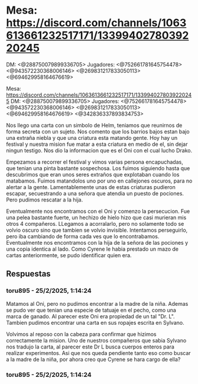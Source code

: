 # Mesa: https://discord.com/channels/1063613661232517171/1339940278039220245
DM: <@288750079899336705> 
Jugadores: <@752661781645754478> <@943572230368006146> <@269831217833050113> <@694629958164676619>

Mesa: https://discord.com/channels/1063613661232517171/1339940278039220245
DM: <@288750079899336705> 
Jugadores: <@752661781645754478> <@943572230368006146> <@269831217833050113> <@694629958164676619> <@342836337893834753> 

Nos llego una carta con un simbolo de Helm, teniamos que reunirnos de forma secreta con un sujeto. Nos comento que los barrios bajos estan bajo una extraña niebla y que una criatura esta matando gente. Hoy hay un festival y nuestra mision fue matar a esta criatura en medio de el, sin dejar ningun testigo. Nos dio la informacion que es el Oni con el cual lucho Drako.

Empezamos a recorrer el festival y vimos varias persona encapuchadas, que tenian una pinta bastante sospechosa. Los fuimos siguiendo hasta que descubrimos que eran unos seres extraños que explotaban cuando los matabamos. Fuimos matandolos uno por uno en callejones oscuros, para no alertar a la gente. Lamentablemente unas de estas criaturas pudieron escapar, secuestrando a una señora que atendia un puesto de pociones. Pero pudimos rescatar a la hija.

Eventualmente nos encontramos con el Oni y comenzo la persecucion. Fue una pelea bastante fuerte, un hechizo de hielo hizo que casi murieran mis otros 4 compañeros. LLegamos a acorralarlo, pero no solamente todo se volvio oscuro sino que tambien se volvio invisible. Intentamos perseguirlo, pero iba cambiando de forma cada ves que lo encontrabamos. Eventualmente nos encontramos con la hija de la señora de las pociones y una copia identica al lado. Como Cyrene le habia prestado un mazo de cartas anteriormente, se pudo identificar quien era.

## Respuestas

### toru895 - 25/2/2025, 1:14:24

Matamos al Oni, pero no pudimos encontrar a la madre de la niña. Ademas se pudo ver que tenian una especie de tatuaje en el pecho, como una marca de ganado. Al parecer este Oni era propiedad de un tal "Dr. L". Tambien pudimos encontrar una carta en sus ropajes escrita en Sylvano.

Volvimos al reposo con la cabeza para confirmar que hizimos correctamente la mision. Uno de nuestros compañeros que sabia Sylvano nos tradujo la carta, al parecer este Dr L busca cuerpos enteros para realizar experimentos. Asi que nos queda pendiente tanto eso como buscar a la madre de la niña, por ahora creo que Cyrene se hara cargo de ella?

### toru895 - 25/2/2025, 1:14:24



